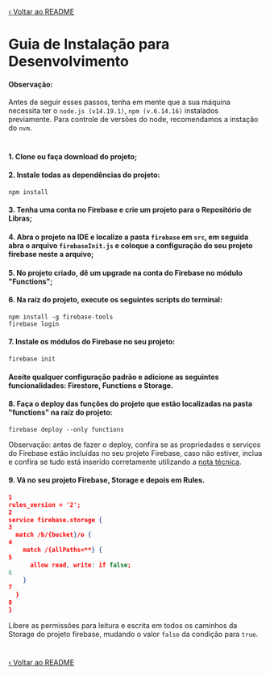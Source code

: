 [‹ Voltar ao README](../../README.md)

# Guia de Instalação para Desenvolvimento

#### Observação: 
Antes de seguir esses passos, tenha em mente que a sua máquina necessita ter o `node.js (v14.19.1)`, `npm (v.6.14.16)` instalados previamente. Para controle de versões do node, recomendamos a instação do `nvm`.
# 
#### 1. Clone ou faça download do projeto;
#### 2. Instale todas as dependências do projeto:
```shell
npm install
```
#### 3. Tenha uma conta no Firebase e crie um projeto para o Repositório de Libras;

#### 4. Abra o projeto na IDE e localize a pasta `firebase` em `src`, em seguida abra o arquivo `firebaseInit.js` e coloque a configuração do seu projeto firebase neste a arquivo;

#### 5. No projeto criado, dê um upgrade na conta do Firebase no módulo "Functions";

#### 6. Na raíz do projeto, execute os seguintes scripts do terminal:
```
npm install -g firebase-tools
firebase login
```

#### 7. Instale os módulos do Firebase no seu projeto:
```
firebase init
```
#### Aceite qualquer configuração padrão e adicione as seguintes funcionalidades: Firestore, Functions e Storage.

#### 8. Faça o deploy das funções do projeto que estão localizadas na pasta "functions" na raíz do projeto:
```
firebase deploy --only functions
```
Observação: antes de fazer o deploy, confira se as propriedades e serviços do Firebase estão incluídas no seu projeto Firebase, caso não estiver, inclua e confira se tudo está inserido corretamente utilizando a [nota técnica](./NOTA_TECNICA_REPOSITORIO_LIBRAS.md).

#### 9. Vá no seu projeto Firebase, Storage e depois em Rules.
```JSON
1
rules_version = '2';
2
service firebase.storage {
3
  match /b/{bucket}/o {
4
    match /{allPaths=**} {
5
      allow read, write: if false;
6
    }
7
  }
8
}
```

Libere as permissões para leitura e escrita em todos os caminhos da Storage do projeto firebase, mudando o valor `false` da condição para `true`.

#

[‹ Voltar ao README](../../README.md)

